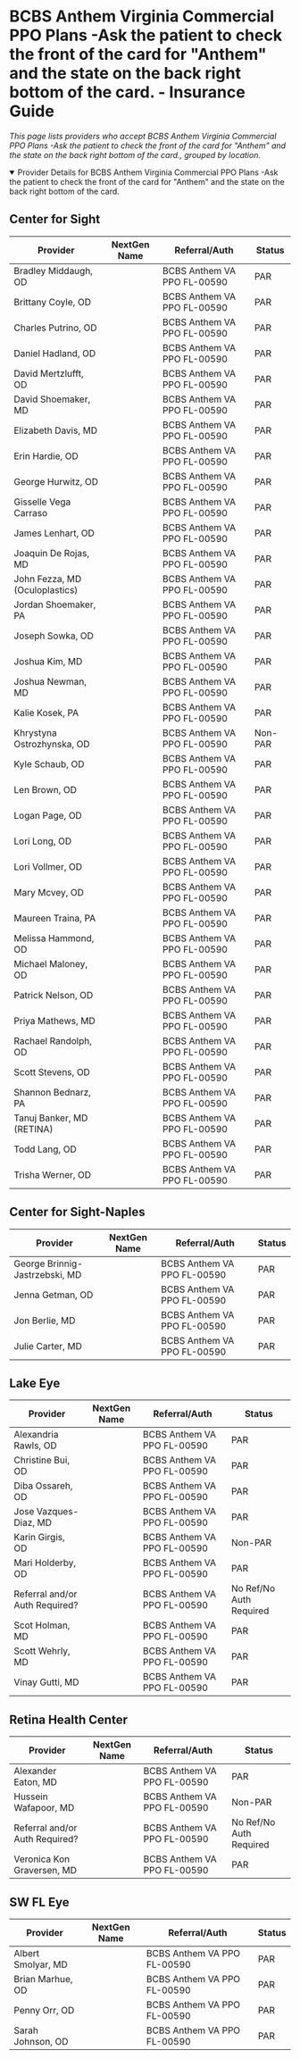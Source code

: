 # BCBS Anthem Virginia Commercial PPO Plans -Ask the patient to check the front of the card for "Anthem" and the state on the back right bottom of the card. - Insurance Guide

*This page lists providers who accept BCBS Anthem Virginia Commercial PPO Plans -Ask the patient to check the front of the card for "Anthem" and the state on the back right bottom of the card., grouped by location.*

<details open><summary>Provider Details for BCBS Anthem Virginia Commercial PPO Plans -Ask the patient to check the front of the card for "Anthem" and the state on the back right bottom of the card.</summary>

## Center for Sight

| Provider | NextGen Name | Referral/Auth | Status |
|----------|-------------|--------------|--------|
| Bradley Middaugh, OD |  | BCBS Anthem VA PPO FL-00590 | PAR |
| Brittany Coyle, OD |  | BCBS Anthem VA PPO FL-00590 | PAR |
| Charles Putrino, OD |  | BCBS Anthem VA PPO FL-00590 | PAR |
| Daniel Hadland, OD |  | BCBS Anthem VA PPO FL-00590 | PAR |
| David Mertzlufft, OD |  | BCBS Anthem VA PPO FL-00590 | PAR |
| David Shoemaker, MD |  | BCBS Anthem VA PPO FL-00590 | PAR |
| Elizabeth Davis, MD |  | BCBS Anthem VA PPO FL-00590 | PAR |
| Erin Hardie, OD |  | BCBS Anthem VA PPO FL-00590 | PAR |
| George Hurwitz, OD |  | BCBS Anthem VA PPO FL-00590 | PAR |
| Gisselle Vega Carraso |  | BCBS Anthem VA PPO FL-00590 | PAR |
| James Lenhart, OD |  | BCBS Anthem VA PPO FL-00590 | PAR |
| Joaquin De Rojas, MD |  | BCBS Anthem VA PPO FL-00590 | PAR |
| John Fezza, MD (Oculoplastics) |  | BCBS Anthem VA PPO FL-00590 | PAR |
| Jordan Shoemaker, PA |  | BCBS Anthem VA PPO FL-00590 | PAR |
| Joseph Sowka, OD |  | BCBS Anthem VA PPO FL-00590 | PAR |
| Joshua Kim, MD |  | BCBS Anthem VA PPO FL-00590 | PAR |
| Joshua Newman, MD |  | BCBS Anthem VA PPO FL-00590 | PAR |
| Kalie Kosek, PA |  | BCBS Anthem VA PPO FL-00590 | PAR |
| Khrystyna Ostrozhynska, OD |  | BCBS Anthem VA PPO FL-00590 | Non-PAR |
| Kyle Schaub, OD |  | BCBS Anthem VA PPO FL-00590 | PAR |
| Len Brown, OD |  | BCBS Anthem VA PPO FL-00590 | PAR |
| Logan Page, OD |  | BCBS Anthem VA PPO FL-00590 | PAR |
| Lori Long, OD |  | BCBS Anthem VA PPO FL-00590 | PAR |
| Lori Vollmer, OD |  | BCBS Anthem VA PPO FL-00590 | PAR |
| Mary Mcvey, OD |  | BCBS Anthem VA PPO FL-00590 | PAR |
| Maureen Traina, PA |  | BCBS Anthem VA PPO FL-00590 | PAR |
| Melissa Hammond, OD |  | BCBS Anthem VA PPO FL-00590 | PAR |
| Michael Maloney, OD |  | BCBS Anthem VA PPO FL-00590 | PAR |
| Patrick Nelson, OD |  | BCBS Anthem VA PPO FL-00590 | PAR |
| Priya Mathews, MD |  | BCBS Anthem VA PPO FL-00590 | PAR |
| Rachael Randolph, OD |  | BCBS Anthem VA PPO FL-00590 | PAR |
| Scott Stevens, OD |  | BCBS Anthem VA PPO FL-00590 | PAR |
| Shannon Bednarz, PA |  | BCBS Anthem VA PPO FL-00590 | PAR |
| Tanuj Banker, MD (RETINA) |  | BCBS Anthem VA PPO FL-00590 | PAR |
| Todd Lang, OD |  | BCBS Anthem VA PPO FL-00590 | PAR |
| Trisha Werner, OD |  | BCBS Anthem VA PPO FL-00590 | PAR |

## Center for Sight-Naples

| Provider | NextGen Name | Referral/Auth | Status |
|----------|-------------|--------------|--------|
| George Brinnig-Jastrzebski, MD |  | BCBS Anthem VA PPO FL-00590 | PAR |
| Jenna Getman, OD |  | BCBS Anthem VA PPO FL-00590 | PAR |
| Jon Berlie, MD |  | BCBS Anthem VA PPO FL-00590 | PAR |
| Julie Carter, MD |  | BCBS Anthem VA PPO FL-00590 | PAR |

## Lake Eye 

| Provider | NextGen Name | Referral/Auth | Status |
|----------|-------------|--------------|--------|
| Alexandria Rawls, OD |  | BCBS Anthem VA PPO FL-00590 | PAR |
| Christine Bui, OD |  | BCBS Anthem VA PPO FL-00590 | PAR |
| Diba Ossareh, OD |  | BCBS Anthem VA PPO FL-00590 | PAR |
| Jose Vazques-Diaz, MD |  | BCBS Anthem VA PPO FL-00590 | PAR |
| Karin Girgis, OD |  | BCBS Anthem VA PPO FL-00590 | Non-PAR |
| Mari Holderby, OD |  | BCBS Anthem VA PPO FL-00590 | PAR |
| Referral and/or Auth Required? |  | BCBS Anthem VA PPO FL-00590 | No Ref/No Auth Required |
| Scot Holman, MD |  | BCBS Anthem VA PPO FL-00590 | PAR |
| Scott Wehrly, MD |  | BCBS Anthem VA PPO FL-00590 | PAR |
| Vinay Gutti, MD |  | BCBS Anthem VA PPO FL-00590 | PAR |

## Retina Health Center

| Provider | NextGen Name | Referral/Auth | Status |
|----------|-------------|--------------|--------|
| Alexander Eaton, MD |  | BCBS Anthem VA PPO FL-00590 | PAR |
| Hussein Wafapoor, MD |  | BCBS Anthem VA PPO FL-00590 | Non-PAR |
| Referral and/or Auth Required? |  | BCBS Anthem VA PPO FL-00590 | No Ref/No Auth Required |
| Veronica Kon Graversen, MD |  | BCBS Anthem VA PPO FL-00590 | PAR |

## SW FL Eye

| Provider | NextGen Name | Referral/Auth | Status |
|----------|-------------|--------------|--------|
| Albert Smolyar, MD |  | BCBS Anthem VA PPO FL-00590 | PAR |
| Brian Marhue, OD |  | BCBS Anthem VA PPO FL-00590 | PAR |
| Penny Orr, OD |  | BCBS Anthem VA PPO FL-00590 | PAR |
| Sarah Johnson, OD |  | BCBS Anthem VA PPO FL-00590 | PAR |

</details>

